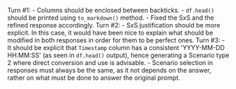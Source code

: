 Turn #1:
    - Columns should be enclosed between backticks.
    - `df.head()` should be printed using `to_markdown()` method.
    - Fixed the SxS and the refined response accordingly.
Turn #2:
    - SxS justification should be more explicit. In this case, it would have been nice to explain what should be modified in both responses in order for them to be perfect ones.
Turn #3:
    - It should be explicit that `Timestamp` column has a consistent 'YYYY-MM-DD HH:MM:SS' (as seen in `df.head()` output), hence generating a Scenario type 2 where direct conversion and use is advisable.
    - Scenario selection in responses must always be the same, as it not depends on the answer, rather on what must be done to answer the original prompt.